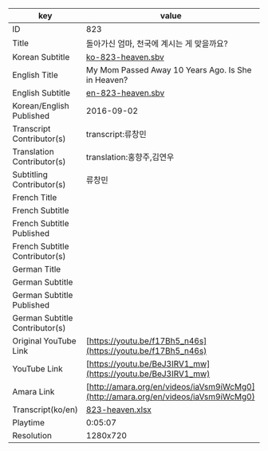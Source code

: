 |  key  |  value  |
|-------|---------|
| ID            | 823 |
| Title         | 돌아가신 엄마, 천국에 계시는 게 맞을까요? |
| Korean Subtitle | [ko-823-heaven.sbv](https://github.com/jungtosociety/dharma-qna/raw/master/sub/823/ko-823-heaven.sbv) |
| English Title | My Mom Passed Away 10 Years Ago. Is She in Heaven? |
| English Subtitle | [en-823-heaven.sbv](https://github.com/jungtosociety/dharma-qna/raw/master/sub/823/en-823-heaven.sbv) |
| Korean/English Published     | 2016-09-02 |
| Transcript Contributor(s)   | transcript:류창민 |
| Translation Contributor(s)   | translation:홍향주,김연우 |
| Subtitling Contributor(s)   | 류창민 |
| French Title |  |
| French Subtitle |  |
| French Subtitle Published |  |
| French Subtitle Contributor(s) |  |
| German Title |  |
| German Subtitle |  |
| German Subtitle Published |  |
| German Subtitle Contributor(s) |  |
| Original YouTube Link  | [https://youtu.be/f17Bh5_n46s](https://youtu.be/f17Bh5_n46s) |
| YouTube Link  | [https://youtu.be/BeJ3IRV1_mw](https://youtu.be/BeJ3IRV1_mw) |
| Amara Link    | [http://amara.org/en/videos/iaVsm9iWcMg0](http://amara.org/en/videos/iaVsm9iWcMg0) |
| Transcript(ko/en) | [823-heaven.xlsx](https://github.com/jungtosociety/dharma-qna/raw/master/sub/823/823-heaven.xlsx) |
| Playtime | 0:05:07 |
| Resolution | 1280x720|
